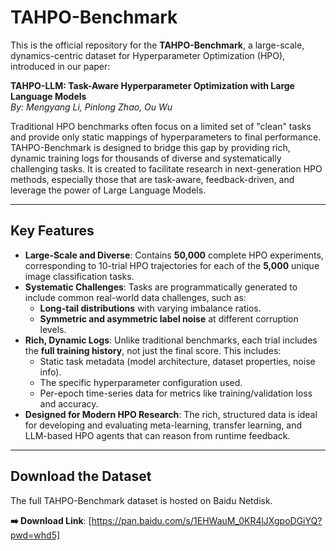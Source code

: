 # TAHPO-Benchmark


This is the official repository for the **TAHPO-Benchmark**, a large-scale, dynamics-centric dataset for Hyperparameter Optimization (HPO), introduced in our paper:

**TAHPO-LLM: Task-Aware Hyperparameter Optimization with Large Language Models**  
*By: Mengyang Li, Pinlong Zhao, Ou Wu*

Traditional HPO benchmarks often focus on a limited set of "clean" tasks and provide only static mappings of hyperparameters to final performance. TAHPO-Benchmark is designed to bridge this gap by providing rich, dynamic training logs for thousands of diverse and systematically challenging tasks. It is created to facilitate research in next-generation HPO methods, especially those that are task-aware, feedback-driven, and leverage the power of Large Language Models.

---

## Key Features

-   **Large-Scale and Diverse**: Contains **50,000** complete HPO experiments, corresponding to 10-trial HPO trajectories for each of the **5,000** unique image classification tasks.
-   **Systematic Challenges**: Tasks are programmatically generated to include common real-world data challenges, such as:
    -   **Long-tail distributions** with varying imbalance ratios.
    -   **Symmetric and asymmetric label noise** at different corruption levels.
-   **Rich, Dynamic Logs**: Unlike traditional benchmarks, each trial includes the **full training history**, not just the final score. This includes:
    -   Static task metadata (model architecture, dataset properties, noise info).
    -   The specific hyperparameter configuration used.
    -   Per-epoch time-series data for metrics like training/validation loss and accuracy.
-   **Designed for Modern HPO Research**: The rich, structured data is ideal for developing and evaluating meta-learning, transfer learning, and LLM-based HPO agents that can reason from runtime feedback.

---

## Download the Dataset

The full TAHPO-Benchmark dataset is hosted on Baidu Netdisk.

**➡️ Download Link**: [https://pan.baidu.com/s/1EHWauM_0KR4lJXgpoDGiYQ?pwd=whd5]






